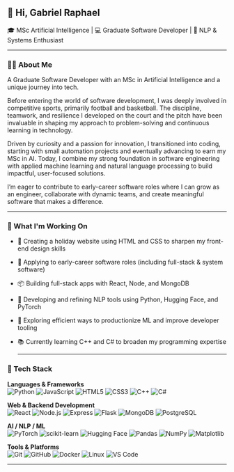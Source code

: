 ## 👋 Hi, Gabriel Raphael

🎓 MSc Artificial Intelligence | 💻 Graduate Software Developer | 🧠 NLP & Systems Enthusiast

---

### 👨‍💻 About Me

A Graduate Software Developer with an MSc in Artificial Intelligence and a unique journey into tech.

Before entering the world of software development, I was deeply involved in competitive sports, primarily football and basketball. The discipline, teamwork, and resilience I developed on the court and the pitch have been invaluable in shaping my approach to problem-solving and continuous learning in technology.

Driven by curiosity and a passion for innovation, I transitioned into coding, starting with small automation projects and eventually advancing to earn my MSc in AI. Today, I combine my strong foundation in software engineering with applied machine learning and natural language processing to build impactful, user-focused solutions.

I’m eager to contribute to early-career software roles where I can grow as an engineer, collaborate with dynamic teams, and create meaningful software that makes a difference. 

---

### 🚀 What I'm Working On 
- 🌴 Creating a holiday website using HTML and CSS to sharpen my front-end design skills
- 🔁 Applying to early-career software roles (including full-stack & system software)
- 📦 Building full-stack apps with React, Node, and MongoDB
- 🧠 Developing and refining NLP tools using Python, Hugging Face, and PyTorch
- 🧪 Exploring efficient ways to productionize ML and improve developer tooling
- 📚 Currently learning C++ and C# to broaden my programming expertise

  ---

### 🧰 Tech Stack

**Languages & Frameworks**  
![Python](https://img.shields.io/badge/-Python-333?style=flat&logo=python)
![JavaScript](https://img.shields.io/badge/-JavaScript-333?style=flat&logo=javascript)
![HTML5](https://img.shields.io/badge/-HTML5-333?style=flat&logo=html5)
![CSS3](https://img.shields.io/badge/-CSS3-333?style=flat&logo=css3)
![C++](https://img.shields.io/badge/-C++-333?style=flat&logo=cplusplus)
![C#](https://img.shields.io/badge/-C%23-333?style=flat&logo=csharp)

**Web & Backend Development**  
![React](https://img.shields.io/badge/-React-333?style=flat&logo=react)
![Node.js](https://img.shields.io/badge/-Node.js-333?style=flat&logo=node.js)
![Express](https://img.shields.io/badge/-Express-333?style=flat&logo=express)
![Flask](https://img.shields.io/badge/-Flask-333?style=flat&logo=flask)
![MongoDB](https://img.shields.io/badge/-MongoDB-333?style=flat&logo=mongodb)
![PostgreSQL](https://img.shields.io/badge/-PostgreSQL-333?style=flat&logo=postgresql)

**AI / NLP / ML**  
![PyTorch](https://img.shields.io/badge/-PyTorch-333?style=flat&logo=pytorch)
![scikit-learn](https://img.shields.io/badge/-scikit--learn-333?style=flat&logo=scikitlearn)
![Hugging Face](https://img.shields.io/badge/-Hugging%20Face-333?style=flat&logo=huggingface)
![Pandas](https://img.shields.io/badge/-Pandas-333?style=flat&logo=pandas)
![NumPy](https://img.shields.io/badge/-NumPy-333?style=flat&logo=numpy)
![Matplotlib](https://img.shields.io/badge/-Matplotlib-333?style=flat&logo=matplotlib)

**Tools & Platforms**  
![Git](https://img.shields.io/badge/-Git-333?style=flat&logo=git)
![GitHub](https://img.shields.io/badge/-GitHub-333?style=flat&logo=github)
![Docker](https://img.shields.io/badge/-Docker-333?style=flat&logo=docker)
![Linux](https://img.shields.io/badge/-Linux-333?style=flat&logo=linux)
![VS Code](https://img.shields.io/badge/-VS%20Code-333?style=flat&logo=visualstudiocode)

---
<!--
**GLRAPHAEL9/GLRAPHAEL9** is a ✨ _special_ ✨ repository because its `README.md` (this file) appears on your GitHub profile.

Here are some ideas to get you started:

- 🔭 I’m currently working on ...
- 🌱 I’m currently learning ...
- 👯 I’m looking to collaborate on ...
- 🤔 I’m looking for help with ...
- 💬 Ask me about ...
- 📫 How to reach me: ...
- 😄 Pronouns: ...
- ⚡ Fun fact: ...
-->
